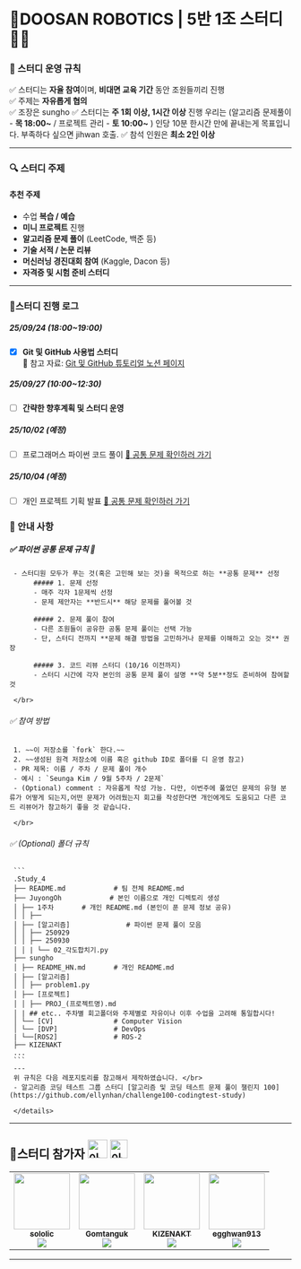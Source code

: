 
# 💯DOOSAN ROBOTICS | 5반 1조 스터디 👩‍💻 

### 🤝 스터디 운영 규칙

✅ 스터디는 **자율 참여**이며, **비대면 교육 기간** 동안 조원들끼리 진행  
✅ 주제는  **자유롭게 협의**   
✅ 조장은 sungho
✅ 스터디는 **주 1회 이상, 1시간 이상** 진행 
	우리는  (알고리즘 문제풀이 - **목 18:00~** / 프로젝트 관리 - **토 10:00~** ) 
	인당 10분 한시간 만에 끝내는게 목표입니다. 부족하다 싶으면 jihwan 호출.
✅ 참석 인원은 **최소 2인 이상**  

---

### 🔍 스터디 주제

 ####  추천 주제
- 수업 **복습 / 예습**
- **미니 프로젝트** 진행
- **알고리즘 문제 풀이** (LeetCode, 백준 등)
- **기술 서적 / 논문 리뷰**
- **머신러닝 경진대회 참여** (Kaggle, Dacon 등)
- **자격증 및 시험 준비 스터디**

---

### 🎯스터디 진행 로그

##### 25/09/24 (18:00~19:00)
- [x]  **Git 및 GitHub 사용법 스터디**  
📎 참고 자료: [Git 및 GitHub 튜토리얼 노션 페이지](https://www.notion.so/1-Git-27937748289c80a89ffbfa87250d3ee6?source=copy_link)
##### 25/09/27 (10:00~12:30)
- [ ] **간략한 향후계획 및 스터디 운영**  

##### 25/10/02 (예정)
- [ ] 프로그래머스 파이썬 코드 풀이
 [📝 공통 문제 확인하러 가기](./problems.md)

##### 25/10/04 (예정)
- [ ] 개인 프로젝트 기획 발표
 [📝 공통 문제 확인하러 가기](./problems.md)

### 🤔 안내 사항

 ##### ✅ 파이썬 공통 문제 규칙 📌
     - 스터디원 모두가 푸는 것(혹은 고민해 보는 것)을 목적으로 하는 **공통 문제** 선정
          ##### 1. 문제 선정
          - 매주 각자 1문제씩 선정
          - 문제 제안자는 **반드시** 해당 문제를 풀어볼 것

          ##### 2️. 문제 풀이 참여
          - 다른 조원들이 공유한 공통 문제 풀이는 선택 가능
          - 단, 스터디 전까지 **문제 해결 방법을 고민하거나 문제를 이해하고 오는 것** 권장

          ##### 3️. 코드 리뷰 스터디 (10/16 이전까지)
          - 스터디 시간에 각자 본인의 공통 문제 풀이 설명 **약 5분**정도 준비하여 참여할 것

     </br>

 ###### ✅ 참여 방법
     1. ~~이 저장소를 `fork` 한다.~~
     2. ~~생성된 원격 저장소에 이름 혹은 github ID로 폴더를 디 운영 참고)
     - PR 제목: 이름 / 주차 / 문제 풀이 개수
     - 예시 : `Seunga Kim / 9월 5주차 / 2문제` 
     - (Optional) comment : 자유롭게 작성 가능. 다만, 이번주에 풀었던 문제의 유형 분류가 어떻게 되는지,어떤 문제가 어려웠는지 회고를 작성한다면 개인에게도 도움되고 다른 코드 리뷰어가 참고하기 좋을 것 같습니다.

     </br>

 ###### ✅ (Optional) 폴더 규칙
     ```
     .Study_4
     ├── README.md            # 팀 전체 README.md
     ├── JuyongOh            # 본인 이름으로 개인 디렉토리 생성
     │ ├── 1주차       # 개인 README.md (본인이 푼 문제 정보 공유)
     │ │ ├── 
     │ ├── [알고리즘]              # 파이썬 문제 풀이 모음
     │ │ ├── 250929
     │ │ ├── 250930
     │ │ | └── 02_각도합치기.py
     ├── sungho
     │ ├── README_HN.md       # 개인 README.md
     │ ├── [알고리즘]              
     │ │ ├── problem1.py
     │ ├── [프로젝트]              
     │ │ ├── PROJ_(프로젝트명).md
     │ | ## etc.. 주차별 회고폴더와 주제별로 자유이나 이후 수업을 고려해 통일합시다!
     │ └── [CV]               # Computer Vision
     │ └── [DVP]              # DevOps
     | └──[ROS2]              # ROS-2
     ├── KIZENAKT
     ...
     ```
     ---
     위 규칙은 다음 레포지토리를 참고해서 제작하였습니다. </br>
     - 알고리즘 코딩 테스트 그룹 스터디 [알고리즘 및 코딩 테스트 문제 풀이 챌린지 100](https://github.com/ellynhan/challenge100-codingtest-study)
          
     </details>

---


## 📅스터디 참가자 <img src="imgs/image.png" alt="아이콘1" width="35" height="33" /> <img src="imgs/image1.png" alt="아이콘1" width="31" height="33" />
<table><tr>
    <td align="center"><a href="https://github.com/sololic"><img src="https://avatars.githubusercontent.com/u/190123447?v=4" width="100px;" alt=""/>
   <br /><sub><b>sololic</b><br><img src="https://us-central1-progress-markdown.cloudfunctions.net/progress/0"/></sub></a><br /></td>

   <td align="center"><a href="https://github.com/Gomtanguk"><img src="https://avatars.githubusercontent.com/u/166046744?v=4" width="100px;" alt=""/>
   <br /><sub><b>Gomtanguk</b><br><img src="https://us-central1-progress-markdown.cloudfunctions.net/progress/0"/></sub></a><br /></td>

   <td align="center"><a href="https://github.com/KIZENAKT"><img src="https://avatars.githubusercontent.com/u/234184443?v=4" width="100px;" alt=""/>
   <br /><sub><b>KIZENAKT</b><br><img src="https://us-central1-progress-markdown.cloudfunctions.net/progress/0"/></sub></a><br /></td>

   <td align="center"><a href="https://github.com/egghwan913"><img src="https://avatars.githubusercontent.com/u/70243358?v=4?s=100" width="100px;" alt=""/>
   <br /><sub><b>egghwan913</b><br><img src="https://us-central1-progress-markdown.cloudfunctions.net/progress/0"/></sub></a><br /></td>
</tr></table>



---
